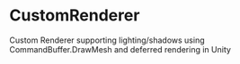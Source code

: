 # CustomRenderer
Custom Renderer supporting lighting/shadows using CommandBuffer.DrawMesh and deferred rendering in Unity
